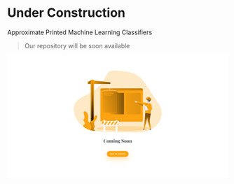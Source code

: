# Under Construction

Approximate Printed Machine Learning Classifiers

> Our repository will be soon available

<img src=demo.png/>
